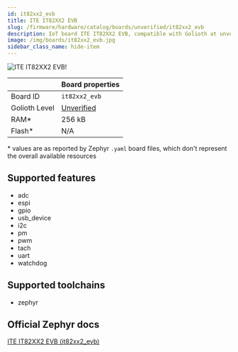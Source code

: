 ```yaml
---
id: it82xx2_evb
title: ITE IT82XX2 EVB
slug: /firmware/hardware/catalog/boards/unverified/it82xx2_evb
description: IoT board ITE IT82XX2 EVB, compatible with Golioth at unverified level.
image: /img/boards/it82xx2_evb.jpg
sidebar_class_name: hide-item
---
```


[//]: # (This is an auto-generated file, do not edit! Changes to it will be lost upon re-generation)

![ITE IT82XX2 EVB!](/img/boards/it82xx2_evb.jpg "ITE IT82XX2 EVB")

|                | Board properties     |
| -------------  | -------------------- |
| Board ID       | `it82xx2_evb` |
| Golioth Level  | [Unverified](/firmware/hardware#unverified-boards) |
| RAM*           | 256 kB |
| Flash*         | N/A |

\* values are as reported by Zephyr `.yaml` board files, which don't represent the overall available resources



## Supported features

* adc
* espi
* gpio
* usb_device
* i2c
* pm
* pwm
* tach
* uart
* watchdog

## Supported toolchains

* zephyr

## Official Zephyr docs

[ITE IT82XX2 EVB (it82xx2_evb)](https://docs.zephyrproject.org/latest/boards/ite/it82xx2_evb/doc/index.html)
